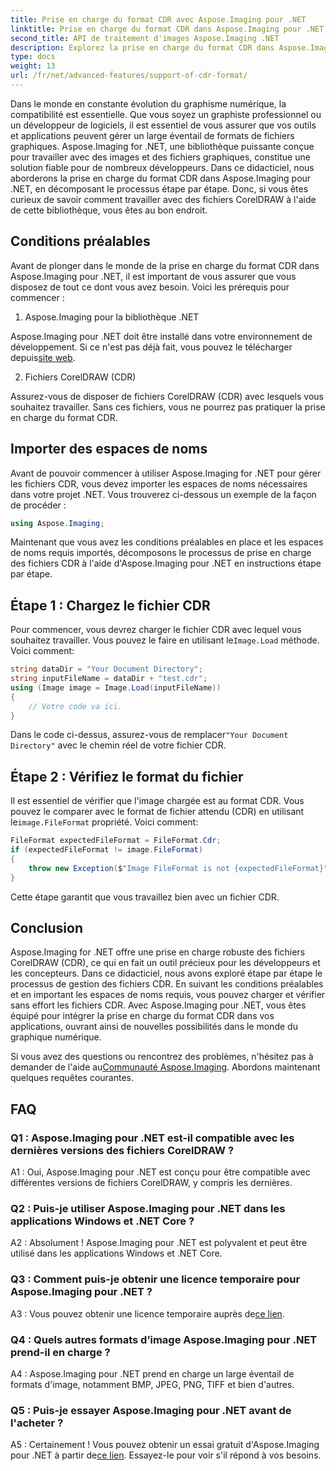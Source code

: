 ```yaml
---
title: Prise en charge du format CDR avec Aspose.Imaging pour .NET
linktitle: Prise en charge du format CDR dans Aspose.Imaging pour .NET
second_title: API de traitement d'images Aspose.Imaging .NET
description: Explorez la prise en charge du format CDR dans Aspose.Imaging pour .NET. Guide étape par étape pour charger et vérifier les fichiers CorelDRAW. Parfait pour les développeurs et les concepteurs.
type: docs
weight: 13
url: /fr/net/advanced-features/support-of-cdr-format/
---
```

Dans le monde en constante évolution du graphisme numérique, la compatibilité est essentielle. Que vous soyez un graphiste professionnel ou un développeur de logiciels, il est essentiel de vous assurer que vos outils et applications peuvent gérer un large éventail de formats de fichiers graphiques. Aspose.Imaging for .NET, une bibliothèque puissante conçue pour travailler avec des images et des fichiers graphiques, constitue une solution fiable pour de nombreux développeurs. Dans ce didacticiel, nous aborderons la prise en charge du format CDR dans Aspose.Imaging pour .NET, en décomposant le processus étape par étape. Donc, si vous êtes curieux de savoir comment travailler avec des fichiers CorelDRAW à l'aide de cette bibliothèque, vous êtes au bon endroit.

## Conditions préalables

Avant de plonger dans le monde de la prise en charge du format CDR dans Aspose.Imaging pour .NET, il est important de vous assurer que vous disposez de tout ce dont vous avez besoin. Voici les prérequis pour commencer :

1. Aspose.Imaging pour la bibliothèque .NET

 Aspose.Imaging pour .NET doit être installé dans votre environnement de développement. Si ce n'est pas déjà fait, vous pouvez le télécharger depuis[site web](https://releases.aspose.com/imaging/net/).

2. Fichiers CorelDRAW (CDR)

Assurez-vous de disposer de fichiers CorelDRAW (CDR) avec lesquels vous souhaitez travailler. Sans ces fichiers, vous ne pourrez pas pratiquer la prise en charge du format CDR.

## Importer des espaces de noms

Avant de pouvoir commencer à utiliser Aspose.Imaging for .NET pour gérer les fichiers CDR, vous devez importer les espaces de noms nécessaires dans votre projet .NET. Vous trouverez ci-dessous un exemple de la façon de procéder :

```csharp
using Aspose.Imaging;
```

Maintenant que vous avez les conditions préalables en place et les espaces de noms requis importés, décomposons le processus de prise en charge des fichiers CDR à l'aide d'Aspose.Imaging pour .NET en instructions étape par étape.

## Étape 1 : Chargez le fichier CDR

 Pour commencer, vous devrez charger le fichier CDR avec lequel vous souhaitez travailler. Vous pouvez le faire en utilisant le`Image.Load` méthode. Voici comment:

```csharp
string dataDir = "Your Document Directory";
string inputFileName = dataDir + "test.cdr";
using (Image image = Image.Load(inputFileName))
{
    // Votre code va ici.
}
```

 Dans le code ci-dessus, assurez-vous de remplacer`"Your Document Directory"` avec le chemin réel de votre fichier CDR.

## Étape 2 : Vérifiez le format du fichier

Il est essentiel de vérifier que l'image chargée est au format CDR. Vous pouvez le comparer avec le format de fichier attendu (CDR) en utilisant le`image.FileFormat` propriété. Voici comment:

```csharp
FileFormat expectedFileFormat = FileFormat.Cdr;
if (expectedFileFormat != image.FileFormat)
{
    throw new Exception($"Image FileFormat is not {expectedFileFormat}");
}
```

Cette étape garantit que vous travaillez bien avec un fichier CDR.

## Conclusion

Aspose.Imaging for .NET offre une prise en charge robuste des fichiers CorelDRAW (CDR), ce qui en fait un outil précieux pour les développeurs et les concepteurs. Dans ce didacticiel, nous avons exploré étape par étape le processus de gestion des fichiers CDR. En suivant les conditions préalables et en important les espaces de noms requis, vous pouvez charger et vérifier sans effort les fichiers CDR. Avec Aspose.Imaging pour .NET, vous êtes équipé pour intégrer la prise en charge du format CDR dans vos applications, ouvrant ainsi de nouvelles possibilités dans le monde du graphique numérique.

 Si vous avez des questions ou rencontrez des problèmes, n'hésitez pas à demander de l'aide au[Communauté Aspose.Imaging](https://forum.aspose.com/). Abordons maintenant quelques requêtes courantes.

## FAQ

### Q1 : Aspose.Imaging pour .NET est-il compatible avec les dernières versions des fichiers CorelDRAW ?

A1 : Oui, Aspose.Imaging pour .NET est conçu pour être compatible avec différentes versions de fichiers CorelDRAW, y compris les dernières.

### Q2 : Puis-je utiliser Aspose.Imaging pour .NET dans les applications Windows et .NET Core ?

A2 : Absolument ! Aspose.Imaging pour .NET est polyvalent et peut être utilisé dans les applications Windows et .NET Core.

### Q3 : Comment puis-je obtenir une licence temporaire pour Aspose.Imaging pour .NET ?

 A3 : Vous pouvez obtenir une licence temporaire auprès de[ce lien](https://purchase.aspose.com/temporary-license/).

### Q4 : Quels autres formats d’image Aspose.Imaging pour .NET prend-il en charge ?

A4 : Aspose.Imaging pour .NET prend en charge un large éventail de formats d'image, notamment BMP, JPEG, PNG, TIFF et bien d'autres.

### Q5 : Puis-je essayer Aspose.Imaging pour .NET avant de l'acheter ?

 A5 : Certainement ! Vous pouvez obtenir un essai gratuit d'Aspose.Imaging pour .NET à partir de[ce lien](https://releases.aspose.com/). Essayez-le pour voir s'il répond à vos besoins.